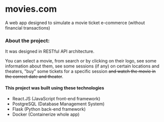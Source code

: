 # movies.com
A web app designed to simulate a movie ticket e-commerce (without financial transactions)

### About the project:
<p>It was designed in RESTful API architecture.</p>
<p>You can select a movie, from search or by clicking on their logo, see some information about them, see some sessions (if any) on certain locations and theaters, "buy" some tickets for a specific session <s>and watch the movie in the correct date and theater</s>.</p>

#### This project was built using these technologies
<ul>
  <li>React.JS (JavaScript front-end framework)</li>
  <li>PostgreSQL (Database Management System)</li>
  <li>Flask (Python back-end framework)</li>
  <li>Docker (Containerize whole app)</li>
</ul>
